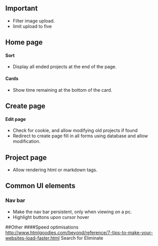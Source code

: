 ## Important 
* Filter image upload.
* limit upload to five 


## Home page 

#### Sort
* Display all ended projects at the end of the page.

#### Cards
* Show time remaining at the bottom of the card.

## Create page

#### Edit page
* Check for cookie, and allow modifying old projects if found
* Redirect to create page fill in all forms using database and allow modification.

## Project page

* Allow rendering html or markdown tags.

## Common UI elements

### Nav bar

* Make the nav bar persistent, only when viewing on a pc.
* Highlight buttons upon cursor hover 


##Other
####Speed optimisations
    http://www.htmlgoodies.com/beyond/reference/7-tips-to-make-your-websites-load-faster.html
         Search for Eliminate 

